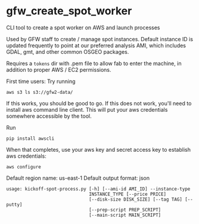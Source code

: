 # gfw_create_spot_worker
CLI tool to create a spot worker on AWS and launch processes

Used by GFW staff to create / manage spot instances. Default instance ID is updated frequently to point at our preferred analysis AMI, which includes GDAL, gmt, and other common OSGEO packages.

Requires a `tokens` dir with .pem file to allow fab to enter the machine, in addition to proper AWS / EC2 permissions.

First time users: Try running

`aws s3 ls s3://gfw2-data/`

If this works, you should be good to go. If this does not work, you'll need to install aws command line client. This will put your aws credentials somewhere accessible by the tool.

Run

`pip install awscli`

When that completes, use your aws key and secret access key to establish aws credentials:

`aws configure`

Default region name: us-east-1
Default output format: json

```
usage: kickoff-spot-process.py [-h] [--ami-id AMI_ID] --instance-type
                               INSTANCE_TYPE [--price PRICE]
                               [--disk-size DISK_SIZE] [--tag TAG] [--putty]
                               [--prep-script PREP_SCRIPT]
                               [--main-script MAIN_SCRIPT]
```
